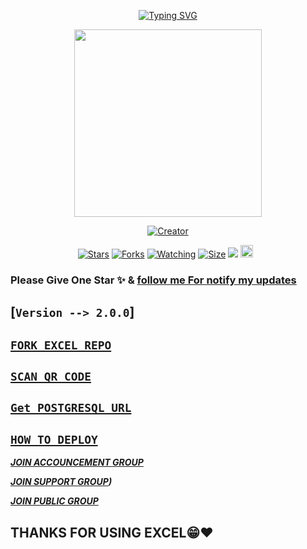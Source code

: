 <p align="center"> 
  <p align="center">
  <a href="https://git.io/typing-svg"><img src="https://readme-typing-svg.demolab.com?font=Bungee+Shade&size=25&pause=1000&background=FF000000&width=435&lines=EXCEL+;Created+By+EXCEL" alt="Typing SVG" /></a>
</p> 
  
<p align="center"> 
<img src="https://telegra.ph/file/c6aa52765220190e12c53.jpg" width="300" height="300"/>
</p>

<p align="center">
<a href="#"><img title="Creator" src="https://img.shields.io/badge/Creator-excel-blue.svg?style=for-the-badge&logo=github"></a>
</p>
<p align="center">
<a href="https://github.com/excelottah6/EXCEL/stargazers/"><img title="Stars" src="https://img.shields.io/github/stars/excelottah6/EXCEL?color=red&style=flat-square"></a>
<a href="https://github.com/excelottah6/EXCEL/network/members"><img title="Forks" src="https://img.shields.io/github/forks/excelottah6/EXCEL?color=yellow&style=flat-square"></a>
<a href="https://github.com/excelottah6/EXCEL/watchers"><img title="Watching" src="https://img.shields.io/github/watchers/excelottah6/EXCEL?label=Watchers&color=red&style=flat-square"></a>
<a href="https://github.com/excelottah6/EXCEL/"><img title="Size" src="https://img.shields.io/github/repo-size/AlipBot/Api-Alpis?style=flat-square&color=darkred"></a>
<a href="https://hits.seeyoufarm.com"><img src="https://hits.seeyoufarm.com/api/count/incr/badge.svg?url=https://github.com/excelottah6/EXCEL/%2Fhit-counter&count_bg=%2379C83D&title_bg=%23555555&icon=probot.svg&icon_color=%2304FF00&title=hits&edge_flat=false"/></a>
<a href="https://github.com/excelottah6/EXCEL/graphs/commit-activity"><img height="20" src="https://img.shields.io/badge/Maintained-No-red.svg"></a>&nbsp;&nbsp;
</p> 

### Please Give One Star ✨ & [follow  me For notify my updates](https://github.com/excelottah6)

## [`Version --> 2.0.0`]

## [`FORK EXCEL REPO`](https://github.com/excelottah6/EXCEL/fork)

## [`SCAN QR CODE`](https://www.janithsadanuwan.tech/QueenNilu/QrCode)

## [`Get POSTGRESQL URL`](https://dashboard.render.com/new/database)

## [`HOW TO DEPLOY`](https://github.com/excelottah6/EXCEL/blob/main/DEPLOY/README.md)






***[JOIN ACCOUNCEMENT GROUP](https://chat.whatsapp.com/HBCXDp3HIb8GzHBBg6MplO)***

***[JOIN SUPPORT GROUP](https://chat.whatsapp.com/HBCXDp3HIb8GzHBBg6MplO))***

***[JOIN PUBLIC GROUP](https://chat.whatsapp.com/HBCXDp3HIb8GzHBBg6MplO)***

## THANKS FOR USING EXCEL😁❤️
